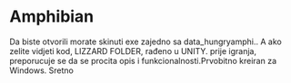 # Amphibian
Da biste otvorili morate skinuti exe zajedno sa data_hungryamphi.. A ako zelite vidjeti kod, LIZZARD FOLDER, rađeno u UNITY.
prije igranja, preporucuje se da se procita opis i funkcionalnosti.Prvobitno kreiran za Windows.
Sretno 
